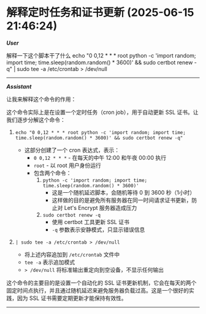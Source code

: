 <!-- Generated by SpecStory -->

# 解释定时任务和证书更新 (2025-06-15 21:46:24)

_**User**_

解释一下这个脚本干了什么 echo "0 0,12 * * * root python -c 'import random; import time; time.sleep(random.random() * 3600)' && sudo certbot renew -q" | sudo tee -a /etc/crontab > /dev/null

---

_**Assistant**_

让我来解释这个命令的作用：

这个命令实际上是在设置一个定时任务（cron job），用于自动更新 SSL 证书。让我们逐步分解这个命令：

1. `echo "0 0,12 * * * root python -c 'import random; import time; time.sleep(random.random() * 3600)' && sudo certbot renew -q"` 
   - 这部分创建了一个 cron 表达式，表示：
     - `0 0,12 * * *` - 在每天的中午 12:00 和午夜 00:00 执行
     - `root` - 以 root 用户身份运行
     - 包含两个命令：
       1. `python -c 'import random; import time; time.sleep(random.random() * 3600)'` 
          - 这是一个随机延迟脚本，会随机等待 0 到 3600 秒（1小时）
          - 这样做的目的是避免所有服务器在同一时间请求证书更新，防止对 Let's Encrypt 服务器造成压力
       2. `sudo certbot renew -q`
          - 使用 certbot 工具更新 SSL 证书
          - `-q` 参数表示安静模式，只显示错误信息

2. `| sudo tee -a /etc/crontab > /dev/null`
   - 将上述内容追加到 `/etc/crontab` 文件中
   - `tee -a` 表示追加模式
   - `> /dev/null` 将标准输出重定向到空设备，不显示任何输出

这个命令的主要目的是设置一个自动化的 SSL 证书更新机制，它会在每天的两个固定时间点执行，并且通过随机延迟来避免服务器负载过高。这是一个很好的实践，因为 SSL 证书需要定期更新才能保持有效性。

---

